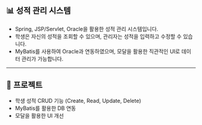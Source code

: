 ## 📊 성적 관리 시스템
- Spring, JSP/Servlet, Oracle을 활용한 성적 관리 시스템입니다.  
- 학생은 자신의 성적을 조회할 수 있으며, 관리자는 성적을 입력하고 수정할 수 있습니다.  
- MyBatis를 사용하여 Oracle과 연동하였으며, 모달을 활용한 직관적인 UI로 데이터 관리가 가능합니다.

---

## 📌 프로젝트
- 학생 성적 CRUD 기능 (Create, Read, Update, Delete)
- MyBatis를 활용한 DB 연동
- 모달을 활용한 UI 개선
